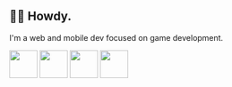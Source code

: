 ## 👋🏽 Howdy.
I'm a web and mobile dev focused on game development.

[<img src="https://upload.wikimedia.org/wikipedia/commons/f/f5/Typescript.svg" height="50px" width="50px" />][typescript] [<img src="https://upload.wikimedia.org/wikipedia/commons/9/99/Unofficial_JavaScript_logo_2.svg" height="50px" width="50px" />][javascript] [<img src="https://upload.wikimedia.org/wikipedia/commons/e/e3/Nim_logo.svg" height="50px" />][nim] [<img src="https://48pedia.org/images/8/8e/Lua-logo.svg" height="50px" width="50px" />][lua]

[typescript]: https://typescriptlang.org
[javascript]: https://developer.mozilla.org/en-US/docs/Web/JavaScript
[nim]: https://nim-lang.org
[lua]: https://www.lua.org/

[nelua]: https://nelua.io/
[fennel]: https://fennel-lang.org
[raku]: https://raku.org
[wax]: https://github.com/LingDong-/wax
[txr]: http://nongnu.org/txr
[php]: https://php.net
[swift]: https://swift.org
[c]: https://en.cppreference.com/w/c
[zig]: https://ziglang.org
[odin]: https://odin-lang.org
[cpp]: https://en.cppreference.com
[janet]: https://www.janet-lang.org/
[haxe]: https://haxe.org
[webassembly]: https://webassembly.org/
[assemblyscript]: https://www.assemblyscript.org/
[rust]: https://rust-lang.org
[elisp]: https://www.gnu.org/software/emacs/manual/html_node/elisp/
[kotlin]: https://kotlinlang.org/
[clojure]: https://clojure.org/
[clojurescript]: https://clojurescript.org/
[godot]: https://godotengine.org
[construct]: https://construct.net
[python]: https://www.python.org/
[ruby]: https://www.ruby-lang.org/en/
[lisp]: https://common-lisp.net/
[red]: http://red-lang.org
[racket]: https://racket-lang.org

